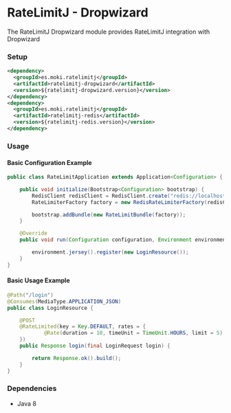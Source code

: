 RateLimitJ - Dropwizard
======================

The RateLimitJ Dropwizard module provides RateLimitJ integration with Dropwizard
 
### Setup
 
 ```xml
 <dependency>
   <groupId>es.moki.ratelimitj</groupId>
   <artifactId>ratelimitj-dropwizard</artifactId>
   <version>${ratelimitj-dropwizard.version}</version>
 </dependency>
 <dependency>
   <groupId>es.moki.ratelimitj</groupId>
   <artifactId>ratelimitj-redis</artifactId>
   <version>${ratelimitj-redis.version}</version>
 </dependency>
 ```
 
### Usage

#### Basic Configuration Example
```java
public class RateLimitApplication extends Application<Configuration> {

    public void initialize(Bootstrap<Configuration> bootstrap) {
        RedisClient redisClient = RedisClient.create("redis://localhost");
        RateLimiterFactory factory = new RedisRateLimiterFactory(redisClient);

        bootstrap.addBundle(new RateLimitBundle(factory));
    }

    @Override
    public void run(Configuration configuration, Environment environment) throws Exception {

        environment.jersey().register(new LoginResource());
    }
}
```

#### Basic Usage Example
```java
@Path("/login")
@Consumes(MediaType.APPLICATION_JSON)
public class LoginResource {

    @POST
    @RateLimited(key = Key.DEFAULT, rates = {
            @Rate(duration = 10, timeUnit = TimeUnit.HOURS, limit = 5)
    })
    public Response login(final LoginRequest login) {

        return Response.ok().build();
    }
}
```


### Dependencies

* Java 8

